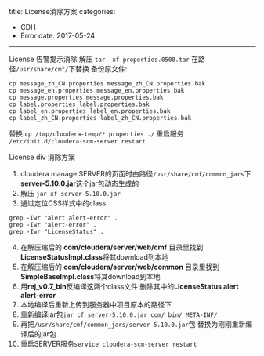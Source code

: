 title: License消除方案
categories: 
- CDH
- Error
date: 2017-05-24
---
License 告警提示消除
解压 `tar -xf properties.0508.tar`
在路径`/usr/share/cmf/`下替换
备份原文件:
```
cp message_zh_CN.properties message_zh_CN.properties.bak
cp message_en.properties message_en.properties.bak
cp message.properties message.properties.bak
cp label.properties label.properties.bak
cp label_en.properties label_en.properties.bak
cp label_zh_CN.properties label_zh_CN.properties.bak
```
替换:`cp /tmp/cloudera-temp/*.properties ./`
重启服务 `/etc/init.d/cloudera-scm-server restart`


License div 消除方案

1. cloudera manage SERVER的页面时由路径`/usr/share/cmf/common_jars`下**server-5.10.0.jar**这个jar包动态生成的 
2. 解压 `jar xf server-5.10.0.jar` 
3. 通过定位CSS样式中的class
```
grep -Iwr "alert alert-error" .
grep -Iwr "alert-error" .
grep -Iwr "LicenseStatus" .
```
4. 在解压缩后的 **com/cloudera/server/web/cmf** 目录里找到**LicenseStatusImpl.class**将其download到本地
5. 在解压缩后的 **com/cloudera/server/web/common** 目录里找到**SimpleBaseImpl.class**将其download到本地
6. 用**rej_v0.7_bin**反编译这两个class文件 删除其中的**LicenseStatus alert alert-error**
7. 本地编译后重新上传到服务器中项目原本的路径下
8. 重新编译jar包`jar cf server-5.10.0.jar com/ bin/ META-INF/`
9. 再把`/usr/share/cmf/common_jars/server-5.10.0.jar`包 替换为刚刚重新编译后的jar包 
10. 重启SERVER服务`service cloudera-scm-server restart`

